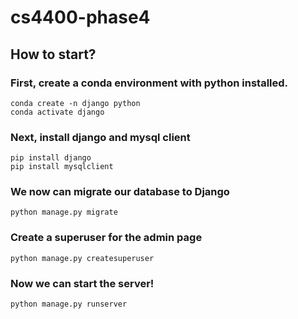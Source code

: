 # cs4400-phase4

## How to start?
### First, create a conda environment with python installed.
```
conda create -n django python
conda activate django
```
### Next, install django and mysql client
```
pip install django
pip install mysqlclient
```
### We now can migrate our database to Django
```
python manage.py migrate
```
### Create a superuser for the admin page
```
python manage.py createsuperuser
```
### Now we can start the server!
```
python manage.py runserver
```
